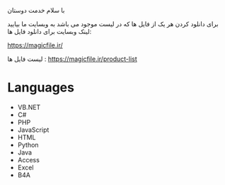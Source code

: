 با سلام خدمت دوستان

برای دانلود کردن هر یک از فایل ها که در لیست موجود می باشد به وبسایت ما بیایید
لینک وبسایت برای دانلود فایل ها: 

https://magicfile.ir/

لیست فایل ها :
https://magicfile.ir/product-list



# Languages
- VB.NET
- C#
- PHP
- JavaScript 
- HTML
- Python
- Java
- Access
- Excel
- B4A
